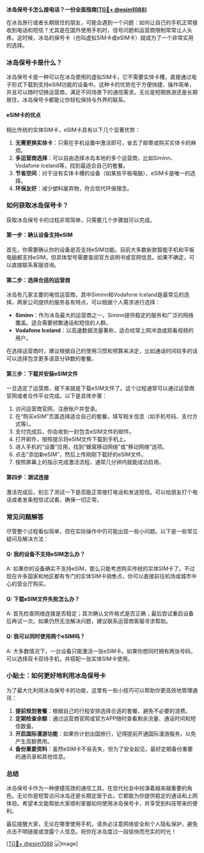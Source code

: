 **冰岛保号卡怎么接电话？一份全面指南[[TG💪+ @esim1088](https://t.me/s/esim1088)]**

在冰岛旅行或者长期居住的朋友，可能会遇到一个问题：如何让自己的手机正常接收到电话和短信？尤其是在国外使用手机时，信号问题和运营商限制常常让人头疼。这时候，冰岛的保号卡（也叫虚拟SIM卡或eSIM卡）就成为了一个非常实用的选择。

### 冰岛保号卡是什么？

冰岛保号卡是一种可以在冰岛使用的虚拟SIM卡，它不需要实体卡槽，直接通过电子形式下载到支持eSIM功能的设备中。这种卡的优势在于方便快捷、操作简单，并且可以随时切换运营商，满足不同场景下的通信需求。无论是短期旅游还是长期居住，冰岛保号卡都能让你轻松保持与外界的联系。

#### eSIM卡的优点

相比传统的实体SIM卡，eSIM卡具有以下几个显著优势：

1. **无需更换实体卡**：只需在手机设置中激活即可，省去了邮寄或购买实体卡的麻烦。
2. **多运营商选择**：可以自由选择冰岛本地的多个运营商，比如Siminn、Vodafone Iceland等，找到最适合自己的套餐。
3. **节省空间**：对于没有实体卡槽的设备（如某些平板电脑），eSIM卡是唯一的选择。
4. **环保友好**：减少塑料废弃物，符合现代环保理念。

### 如何获取冰岛保号卡？

获取冰岛保号卡的过程非常简单，只需要几个步骤就可以完成。

#### 第一步：确认设备支持eSIM

首先，你需要确认你的设备是否支持eSIM功能。目前大多数新款智能手机和平板电脑都支持eSIM，但具体型号需要查阅官方说明书或官网信息。如果不确定，可以直接联系客服咨询。

#### 第二步：选择合适的运营商

冰岛有几家主要的电信运营商，其中Siminn和Vodafone Iceland是最常见的选择。两家公司提供的服务各有特点，可以根据个人需求进行选择：

- **Siminn**：作为冰岛最大的运营商之一，Siminn提供稳定的服务和广泛的网络覆盖。适合需要频繁通话和短信的人群。
- **Vodafone Iceland**：以高速数据流量著称，适合经常上网冲浪或观看视频的用户。

在选择运营商时，建议根据自己的使用习惯和预算来决定，比如通话时间较多的话可以选择包含更多语音分钟数的套餐。

#### 第三步：下载并安装eSIM文件

一旦选定了运营商，接下来就是下载eSIM文件了。这个过程通常可以通过运营商官网或者合作平台完成。以下是具体步骤：

1. 访问运营商官网，注册账户并登录。
2. 在“购买eSIM”页面选择适合自己的套餐，填写相关信息（如手机号码、支付方式等）。
3. 支付完成后，你会收到一封包含eSIM文件的邮件。
4. 打开邮件，按照提示将eSIM文件下载到手机上。
5. 进入手机的“设置”应用，找到“蜂窝移动网络”或“移动网络”选项。
6. 点击“添加新eSIM”，然后上传刚刚下载好的eSIM文件。
7. 按照屏幕上的指示完成激活流程，通常几分钟内就能成功启用。

#### 第四步：测试连接

激活完成后，别忘了测试一下是否能正常接打电话和发送短信。可以给朋友打个电话或者发条短信试试看，确保一切正常。

### 常见问题解答

尽管整个过程看似简单，但在实际操作中仍可能出现一些小问题。以下是一些常见疑问及解决方法：

#### Q: 我的设备不支持eSIM怎么办？
A: 如果你的设备确实不支持eSIM，那么只能考虑购买传统的实体SIM卡了。不过现在许多国家和地区都有专门的实体SIM卡销售点，你可以直接前往机场或城市中心的营业厅购买。

#### Q: 下载eSIM文件失败怎么办？
A: 首先检查网络连接是否稳定；其次确认文件格式是否正确；最后尝试重启设备后再试一次。如果仍然无法解决问题，建议联系运营商客服寻求帮助。

#### Q: 我可以同时使用两个eSIM吗？
A: 大多数情况下，一台设备只能激活一张eSIM卡。如果你想同时拥有两张号码，可以选择双卡双待手机，并搭配一张实体SIM卡使用。

### 小贴士：如何更好地利用冰岛保号卡

为了最大化利用冰岛保号卡的功能，这里有一些小技巧可以帮助你更高效地管理通讯：

1. **提前规划套餐**：根据自己的行程安排选择合适的套餐，避免不必要的浪费。
2. **定期检查余额**：通过运营商官网或官方APP随时查看剩余流量、通话时间和短信数量。
3. **开启国际漫游功能**：如果你计划出国旅行，记得提前开通国际漫游服务，以免产生高额费用。
4. **备份重要资料**：虽然eSIM卡不易丢失，但为了安全起见，最好定期备份重要的通讯录和其他信息。

### 总结

冰岛保号卡作为一种便捷高效的通信工具，在现代社会中扮演着越来越重要的角色。无论你是短暂访问冰岛还是长期定居于此，它都能为你提供稳定的通话和上网体验。希望本文能帮助大家顺利掌握如何使用冰岛保号卡，并享受到科技带来的便利。

最后提醒大家，无论在哪里使用手机，请务必注意网络安全和个人隐私保护，避免点击不明链接或泄露个人信息。祝你在冰岛度过一段愉快而充实的时光！

[[TG💪+ @esim1088](https://t.me/s/esim1088) ![Image](https://i.postimg.cc/4NQfJmqS/Snipaste-2025-05-13-00-14-12.png)]